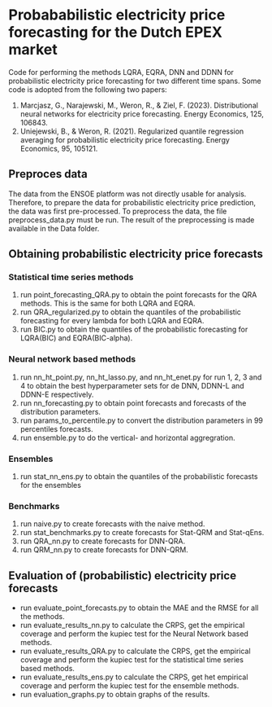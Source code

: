 # Probababilistic electricity price forecasting for the Dutch EPEX market
Code for performing the methods LQRA, EQRA, DNN and DDNN for probabilistic electricity price forecasting for two 
different time spans. Some code is adopted from the following two papers:
1. Marcjasz, G., Narajewski, M., Weron, R., & Ziel, F. (2023). Distributional neural networks for electricity price 
forecasting. Energy Economics, 125, 106843.
2. Uniejewski, B., & Weron, R. (2021). Regularized quantile regression averaging for probabilistic electricity price 
forecasting. Energy Economics, 95, 105121.

## Preproces data
The data from the ENSOE platform was not directly usable for analysis. Therefore, to prepare the data for probabilistic 
electricity price prediction, the data was first pre-processed. To preprocess the data, the file preprocess_data.py must
be run. The result of the preprocessing is made available 
in the Data folder.

## Obtaining probabilistic electricity price forecasts
### Statistical time series methods
1. run point_forecasting_QRA.py to obtain the point forecasts for the QRA methods. This is the same for both LQRA and 
EQRA.
2. run QRA_regularized.py to obtain the quantiles of the probabilistic forecasting for every lambda for both LQRA and 
EQRA.
3. run BIC.py to obtain the quantiles of the probabilistic forecasting for LQRA(BIC) and EQRA(BIC-alpha).

### Neural network based methods
1. run nn_ht_point.py, nn_ht_lasso.py, and nn_ht_enet.py for run 1, 2, 3 and 4 to obtain the best hyperparameter sets
for de DNN, DDNN-L and DDNN-E respectively. 
2. run nn_forecasting.py to obtain point forecasts and forecasts of the distribution parameters.
3. run params_to_percentile.py to convert the distribution parameters in 99 percentiles forecasts.
4. run ensemble.py to do the vertical- and horizontal aggregration.

### Ensembles
1. run stat_nn_ens.py to obtain the quantiles of the probabilistic forecasts for the ensembles

### Benchmarks
1. run naive.py to create forecasts with the naive method.
2. run stat_benchmarks.py to create forecasts for Stat-QRM and Stat-qEns.
3. run QRA_nn.py to create forecasts for DNN-QRA.
4. run QRM_nn.py to create forecasts for DNN-QRM.

## Evaluation of (probabilistic) electricity price forecasts 
- run evaluate_point_forecasts.py to obtain the MAE and the RMSE for all the methods.
- run evaluate_results_nn.py to calculate the CRPS, get the empirical coverage and perform the kupiec test for the
Neural Network based methods. 
- run evaluate_results_QRA.py to calculate the CRPS, get the empirical coverage and perform the kupiec test for the 
statistical time series based methods. 
- run evaluate_results_ens.py to calculate the CRPS, get het empirical coverage and perform the kupiec test for the 
ensemble methods.
- run evaluation_graphs.py to obtain graphs of the results. 